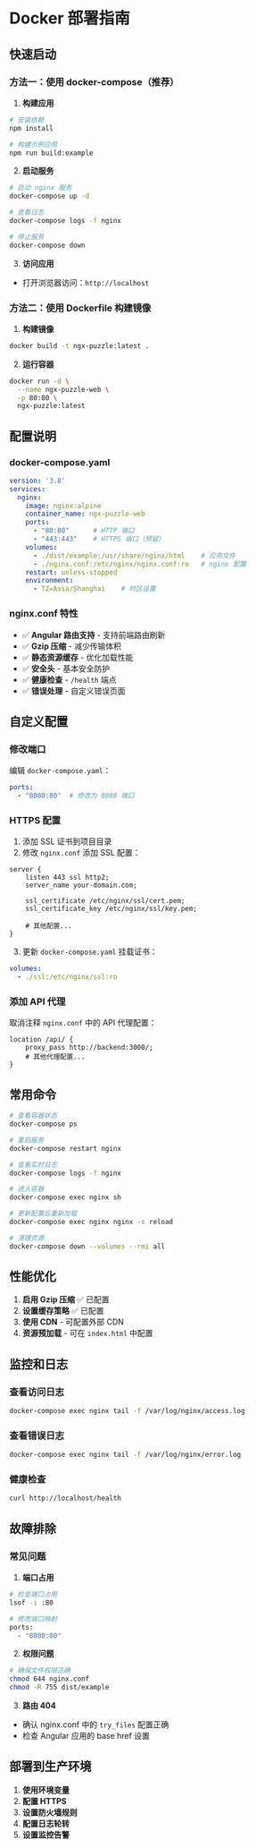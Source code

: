 # Docker 部署指南

## 快速启动

### 方法一：使用 docker-compose（推荐）

1. **构建应用**
```bash
# 安装依赖
npm install

# 构建示例应用
npm run build:example
```

2. **启动服务**
```bash
# 启动 nginx 服务
docker-compose up -d

# 查看日志
docker-compose logs -f nginx

# 停止服务
docker-compose down
```

3. **访问应用**
- 打开浏览器访问：`http://localhost`

### 方法二：使用 Dockerfile 构建镜像

1. **构建镜像**
```bash
docker build -t ngx-puzzle:latest .
```

2. **运行容器**
```bash
docker run -d \
  --name ngx-puzzle-web \
  -p 80:80 \
  ngx-puzzle:latest
```

## 配置说明

### docker-compose.yaml

```yaml
version: '3.8'
services:
  nginx:
    image: nginx:alpine
    container_name: ngx-puzzle-web
    ports:
      - "80:80"      # HTTP 端口
      - "443:443"    # HTTPS 端口（预留）
    volumes:
      - ./dist/example:/usr/share/nginx/html    # 应用文件
      - ./nginx.conf:/etc/nginx/nginx.conf:ro   # nginx 配置
    restart: unless-stopped
    environment:
      - TZ=Asia/Shanghai    # 时区设置
```

### nginx.conf 特性

- ✅ **Angular 路由支持** - 支持前端路由刷新
- ✅ **Gzip 压缩** - 减少传输体积
- ✅ **静态资源缓存** - 优化加载性能
- ✅ **安全头** - 基本安全防护
- ✅ **健康检查** - `/health` 端点
- ✅ **错误处理** - 自定义错误页面

## 自定义配置

### 修改端口

编辑 `docker-compose.yaml`：
```yaml
ports:
  - "8080:80"  # 修改为 8080 端口
```

### HTTPS 配置

1. 添加 SSL 证书到项目目录
2. 修改 `nginx.conf` 添加 SSL 配置：

```nginx
server {
    listen 443 ssl http2;
    server_name your-domain.com;
    
    ssl_certificate /etc/nginx/ssl/cert.pem;
    ssl_certificate_key /etc/nginx/ssl/key.pem;
    
    # 其他配置...
}
```

3. 更新 `docker-compose.yaml` 挂载证书：
```yaml
volumes:
  - ./ssl:/etc/nginx/ssl:ro
```

### 添加 API 代理

取消注释 `nginx.conf` 中的 API 代理配置：
```nginx
location /api/ {
    proxy_pass http://backend:3000/;
    # 其他代理配置...
}
```

## 常用命令

```bash
# 查看容器状态
docker-compose ps

# 重启服务
docker-compose restart nginx

# 查看实时日志
docker-compose logs -f nginx

# 进入容器
docker-compose exec nginx sh

# 更新配置后重新加载
docker-compose exec nginx nginx -s reload

# 清理资源
docker-compose down --volumes --rmi all
```

## 性能优化

1. **启用 Gzip 压缩** ✅ 已配置
2. **设置缓存策略** ✅ 已配置
3. **使用 CDN** - 可配置外部 CDN
4. **资源预加载** - 可在 `index.html` 中配置

## 监控和日志

### 查看访问日志
```bash
docker-compose exec nginx tail -f /var/log/nginx/access.log
```

### 查看错误日志
```bash
docker-compose exec nginx tail -f /var/log/nginx/error.log
```

### 健康检查
```bash
curl http://localhost/health
```

## 故障排除

### 常见问题

1. **端口占用**
```bash
# 检查端口占用
lsof -i :80

# 修改端口映射
ports:
  - "8080:80"
```

2. **权限问题**
```bash
# 确保文件权限正确
chmod 644 nginx.conf
chmod -R 755 dist/example
```

3. **路由 404**
- 确认 nginx.conf 中的 `try_files` 配置正确
- 检查 Angular 应用的 base href 设置

## 部署到生产环境

1. **使用环境变量**
2. **配置 HTTPS**
3. **设置防火墙规则**
4. **配置日志轮转**
5. **设置监控告警**